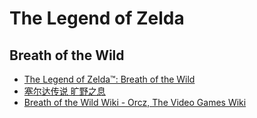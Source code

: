 # The Legend of Zelda

## Breath of the Wild

- [The Legend of Zelda™: Breath of the Wild](https://www.zelda.com/breath-of-the-wild/)
- [塞尔达传说 旷野之息](https://17zelda.com/breath_of_the_wild)
- [Breath of the Wild Wiki - Orcz, The Video Games Wiki](http://orcz.com/Category:Breath_of_the_Wild_Wiki)
